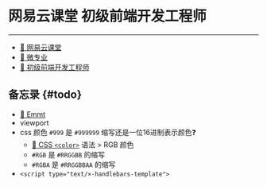 # 网易云课堂 初级前端开发工程师

---

<Badge type="tip" text="前端" />

* [📎 网易云课堂](https://study.163.com/)
* [📎 微专业](https://study.163.com/smartSpec/intro.htm) 
* [📎 初级前端开发工程师](https://mooc.study.163.com/smartSpec/detail/1001360001.htm)

## 备忘录 {#todo}

* [📎 Emmt](https://docs.emmet.io/)
* viewport
* css 颜色 `#999` 是 `#999999` 缩写还是一位16进制表示颜色❓
  * [📎 CSS `<color>`](https://developer.mozilla.org/zh-CN/docs/Web/CSS/color_value) 语法 > RGB 颜色
  * `#RGB` 是 `#RRGGBB` 的缩写
  * `#RGBA` 是 `#RRGGBBAA` 的缩写
* `<script type="text/×-handlebars-template">`